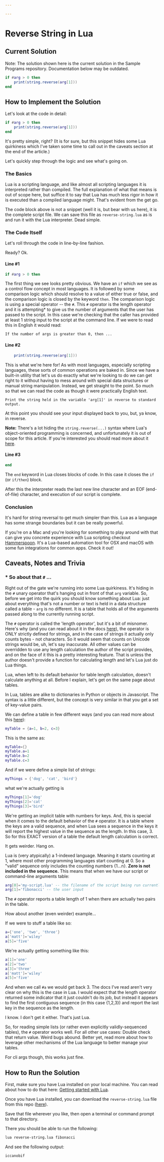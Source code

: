 ```yaml
---

---
```


# Reverse String in Lua

## Current Solution

Note: The solution shown here is the current solution in the Sample Programs repository. Documentation below may be outdated.

```Lua
if #arg > 0 then
    print(string.reverse(arg[1]))
end

```

## How to Implement the Solution

Let's look at the code in detail:

```lua
if #arg > 0 then
    print(string.reverse(arg[1]))
end
```

It's pretty simple, right? (It is for sure, but this snippet hides some Lua quirkiness which I've taken some time to call out in the caveats section at the end of the article.)

Let's quickly step through the logic and see what's going on.

### The Basics

Lua is a scripting language, and like almost all scripting languages it is interpreted rather than compiled. The full explanation of what that means is out of scope here, but suffice it to say that Lua has much less rigor in how it is executed than a compiled language might. That's evident from the get go.

The code block above is not a snippet (well it is, but bear with us here), it is the complete script file. We can save this file as `reverse-string.lua` as is and run it with the Lua interpreter. Dead simple.

### The Code Itself

Let's roll through the code in line-by-line fashion. 

Ready? Ok.

#### Line #1

```lua
if #arg > 0 then
```

The first thing we see looks pretty obvious. We have an `if` which we see as a control flow concept in most languages. It is followed by some comparison logic which should resolve to a value of either true or false, and the comparison logic is closed by the keyword `then`. The comparison logic is using a special operator -- the `#`. This `#` operator is the length operator and it is attempting\* to give us the number of arguments that the user has passed to the script. In this case we're checking that the caller has provided at least 1 string input to the script at the command line. If we were to read this in English it would read:

```
If the number of args is greater than 0, then ...
```

#### Line #2

```lua
    print(string.reverse(arg[1]))
```

This is what we're here for! As with most languages, especially scripting languages, these sorts of common operations are baked in. Since we have a built-in utility that let's us do exactly what we're looking to do we can get right to it without having to mess around with special data structures or manual string manipulation. Instead, we get straight to the point. So much so that we can read the code as though it were practically English text.

```
Print the string held in the variable 'arg[1]' in reverse to standard output.
```

At this point you should see your input displayed back to you, but, ya know, in reverse.

**Note:** There's a lot hiding the `string.reverse(...)` syntax where Lua's object-oriented programming is concerned, and unfortunately it is out of scope for this article. If you're interested you should read more about it [here](https://www.lua.org/pil/16.html).

#### Line #3

```lua
end
```

The `end` keyword in Lua closes blocks of code. In this case it closes the `if` (or `if/then`) block. 

After this the interpreter reads the last new line character and an EOF (end-of-file) character, and execution of our script is complete.

### Conclusion

It's hard for string reversal to get much simpler than this. Lua as a language has some strange boundaries but it can be really powerful. 

If you're on a Mac and you're looking for something to play around with that can give you concrete experience with Lua scripting checkout [Hammerspoon](https://www.hammerspoon.org/). It's a Lua-based automation tool for OSX and macOS with some fun integrations for common apps. Check it out!

## Caveats, Notes and Trivia

### \* So about that `#` ...

Right out of the gate we're running into some Lua quirkiness. It's hiding in the `#` unary operator that's hanging out in front of that `arg` variable. So, before we get into the quirk you should know something about Lua: just about everything that's not a number or text is held in a data structure called a table - `arg` is no different. It is a table that holds all of the arguments passed along to the currently running script.

The `#` operator is called the 'length operator', but it's a bit of misnomer. Here's why (and you can read about it in the docs [here](http://www.lua.org/manual/5.2/manual.html#3.4.6)), the operator is ONLY strictly defined for strings, and in the case of strings it actually only counts bytes - not characters. So it would seem that counts on Unicode strings would be, uh, let's say inaccurate. All other values can be overridden to use any length calculation the author of the script provides, and on the face of it this is a pretty interesting feature. That is unless the author doesn't provide a function for calculating length and let's Lua just do Lua things.

Lua, when left to its default behavior for table length calculation, doesn't calculate anything at all. Before I explain, let's get on the same page about tables.

In Lua, tables are alike to dictionaries in Python or objects in Javascript. The syntax is a little different, but the concept is very similar in that you get a set of key-value pairs.

We can define a table in few different ways (and you can read more about this [here](https://www.lua.org/pil/3.6.html)):

```lua
myTable = {a=1, b=2, c=3}
```

This is the same as:

```lua
myTable={}
myTable.a=1 
myTable.b=2
myTable.c=3
```

And if we were define a simple list of strings:

```lua
myThings = {'dog', 'cat', 'bird'}
```

what we're actually getting is 

```lua
myThings[1]='dog'
myThings[2]='cat'
myThings[3]='bird'
```

We're getting an implicit table with numbers for keys. And, this is special when it comes to the default behavior of the `#` operator. It is a table where the keys are a valid sequence, and when Lua sees a sequence in the keys it will report the highest value in the sequence as the length. In this case, 3. So for this EXACT version of a table the default length calculation is correct.

It gets weirder. Hang on.

Lua is (very atypically) a 1-indexed language. Meaning it starts counting at 1, where most other programming languages start counting at 0. So a "valid" sequence only includes the counting numbers {1...n}. **Zero is not included in the sequence.** This means that when we have our script or command-line arguments table:

```lua
arg[0]='my-script.lua' -- the filename of the script being run currently
arg[1]='fibonacci' -- the user input
```

The `#` operator reports a table length of 1 when there are actually two pairs in the table.

How about another (even weirder) example...

If we were to stuff a table like so:

```lua
a={'one', 'two', 'three'}
a['matt']='wiley'
a[5]='five'
```

We're actually getting something like this:

```lua
a[1]='one'
a[2]='two'
a[3]='three'
a['matt']='wiley'
a[5]='five'
```

And when we call `#a` we would get back 3. The docs I've read aren't very clear on why this is the case in Lua. I would expect that the length operator returned some indicator that it just couldn't do its job, but instead it appears to find the first contiguous sequence (in this case {1,2,3}) and report the last key in the sequence as the length.

I know. I don't get it either. That's just Lua.

So, for reading simple lists (or rather even explicitly validly-sequenced tables), the `#` operator works well. For all other use cases: Double check that return value. Weird bugs abound. Better yet, read more about how to leverage other mechanisms of the Lua language to better manage your tables.

For cli args though, this works just fine.


## How to Run the Solution

First, make sure you have Lua installed on your local machine. You can read about how to do that here: [Getting started with Lua](https://www.lua.org/start.html).

Once you have Lua installed, you can download the `reverse-string.lua` file from this repo ([here](https://github.com/TheRenegadeCoder/sample-programs/blob/master/archive/l/lua/reverse-string.lua)).

Save that file wherever you like, then open a terminal or command prompt to that directory.

There you should be able to run the following:

```sh
lua reverse-string.lua fibonacci
```

And see the following output:

```sh
iccanobif
```
